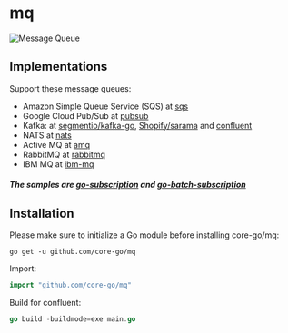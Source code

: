 # mq
![Message Queue](https://camo.githubusercontent.com/25ff46695aa80731f9814cff5036e38f65597cf76fd0cb93a1425745184a807a/68747470733a2f2f63646e2d696d616765732d312e6d656469756d2e636f6d2f6d61782f3830302f312a355049763841616a34673031585050466169433059412e706e67)

## Implementations
Support these message queues:
- Amazon Simple Queue Service (SQS) at [sqs](https://github.com/core-go/mq/tree/main/sqs)
- Google Cloud Pub/Sub at [pubsub](https://github.com/core-go/mq/tree/main/pubsub)
- Kafka: at [segmentio/kafka-go](https://github.com/core-go/mq/tree/main/kafka), [Shopify/sarama](https://github.com/core-go/mq/tree/main/sarama) and [confluent](https://github.com/core-go/mq/tree/main/confluent)
- NATS at [nats](https://github.com/core-go/mq/tree/main/nats)
- Active MQ at [amq](https://github.com/core-go/mq/tree/main/amq)
- RabbitMQ at [rabbitmq](https://github.com/core-go/mq/tree/main/rabbitmq)
- IBM MQ at [ibm-mq](https://github.com/core-go/mq/tree/main/ibm-mq)

##### The samples are [go-subscription](https://github.com/project-samples/go-subscription) and [go-batch-subscription](https://github.com/project-samples/go-batch-subscription)

## Installation
Please make sure to initialize a Go module before installing core-go/mq:

```shell
go get -u github.com/core-go/mq
```

Import:
```go
import "github.com/core-go/mq"
```

Build for confluent:
```go
go build -buildmode=exe main.go
```
